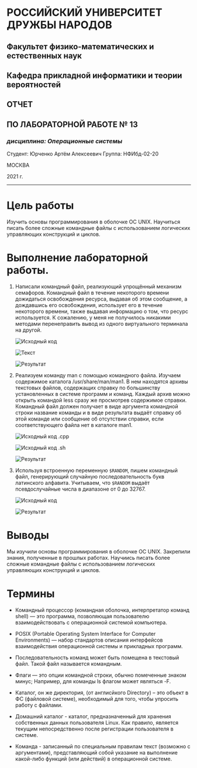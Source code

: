 # **РОCСИЙСКИЙ УНИВЕРСИТЕТ ДРУЖБЫ НАРОДОВ**
## Факультет физико-математических и естественных наук 
## Кафедра прикладной информатики и теории вероятностей 

## ОТЧЕТ
## ПО ЛАБОРАТОРНОЙ РАБОТЕ № 13

### *дисциплина: Операционные системы*

Студент: Юрченко Артём Алексеевич Группа: НФИбд-02-20

МОСКВА 

2021 г.

---

# Цель работы

Изучить основы программирования в оболочке ОС UNIX. Научиться писать более сложные командные файлы с использованием логических управляющих конструкций и циклов.

# Выполнение лабораторной работы.

1. Написали командный файл, реализующий упрощённый механизм семафоров. Командный файл в течение некоторого времени дожидаться освобождения ресурса, выдавая об этом сообщение, а дождавшись его освобождения, использует его в течение некоторого времени, также выдавая информацию о том, что ресурс используется. К сожалению, у меня не получилось никакими методами перенеправить вывод из одного виртуального терминала на другой.

    ![Исходный код](https://sun9-61.userapi.com/impg/-ubcbZvSgD2SGompWrjPmHUIFObxNxhyxZ8SSw/vP0aepn1MpY.jpg?size=934x682&quality=96&sign=b2e84c38e9e445e2ad1b3f036175e66a&type=album)

    ![Текст](https://sun9-64.userapi.com/impg/2GvnFoKq2CZ8dc7brKwIxshEVU2xIsC6XiQOUQ/WNFhvPF_JzI.jpg?size=964x740&quality=96&sign=be14d563777b78550cee74a45b8f7cf8&type=album)

    ![Результат](https://sun9-17.userapi.com/impg/vMezgYYhL5EfhJK1ps1EN95EJhMfK-tTOw31Tg/Xj-MH_3QqKk.jpg?size=764x484&quality=96&sign=e635fd448440bda2b9b4fb22d52f8eca&type=album)


2. Реализуем команду man с помощью командного файла. Изучаем содержимое каталога /usr/share/man/man1. В нем находятся архивы текстовых файлов, содержащих справку по большинству установленных в системе программ и команд. Каждый архив можно открыть командой less сразу же просмотрев содержимое справки. Командный файл должен получает в виде аргумента командной строки название команды и в виде результата выдаёт справку об этой команде или сообщение об отсутствии справки, если соответствующего файла нет в каталоге man1.

    ![Исходный код .cpp](https://sun9-52.userapi.com/impg/jffQ-I8GPF6hqw82t-mm2nYpjT13CV5jP9L99A/pPVbmbPKccs.jpg?size=723x485&quality=96&sign=a7368e2ff24a867b9a2ddc4df2cfbd68&type=album)

    ![Исходный код .sh](https://sun9-44.userapi.com/impg/NwULX60X21sLJCOG5WXS8qG754qzyVPglUKgdA/Oae14AzmwwQ.jpg?size=857x322&quality=96&sign=2768235662c5c072fa058ac8b6a45962&type=album)

    ![Результат](https://sun9-42.userapi.com/impg/SAH-0Q1aR1fE26XiOslOQRKkF0lrMxWfFPdDpw/vWDit9Yllcw.jpg?size=318x123&quality=96&sign=01fdd24ca6d65cbd73befc13045a7a9b&type=album)


3. Используя встроенную переменную ```$RANDOM```, пишем командный файл, генерирующий случайную последовательность букв латинского алфавита. Учитываем, что ```$RANDOM``` выдаёт псевдослучайные числа в диапазоне от 0 до 32767.

   ![Исходный код](https://sun9-20.userapi.com/impg/fpUbxJjI8c45u9RcOGDh3fSc_1CVtelj8sytoA/o-sJpRqT0ME.jpg?size=846x358&quality=96&sign=0c17fb051d01ec6b254a4e17241a22f8&type=album)

   ![Результат](https://sun9-19.userapi.com/impg/NNTny2vDhEJPiVuzG5DdSwfmMZQGcOoNXBNEZw/JVcgsCg8fDo.jpg?size=356x199&quality=96&sign=e15351f8ed5810efdea3d921ab562f68&type=album)

# Выводы

Мы изучили основы программирования в оболочке ОС UNIX. Закрепили знания, полученные в прошлых работах. Научиись писать более сложные командные файлы с использованием логических управляющих конструкций и циклов.

# Термины

* Командный процессор (командная оболочка, интерпретатор команд shell) — это программа, позволяющая пользователю взаимодействовать с операционной системой компьютера.

* POSIX (Portable Operating System Interface for Computer Environments) — набор стандартов описания интерфейсов взаимодействия операционной системы и прикладных программ.

* Последовательность команд может быть помещена в текстовый файл. Такой файл называется командным.

* Флаги — это опции командной строки, обычно помеченные знаком минус; Например, для команды ls флагом может являться -F.

* Каталог, он же директория, (от англисйкого Directory) – это объект в ФС (файловой системе), необходимый для того, чтобы упросить работу с файлами.

* Домашний каталог - каталог, предназначенный для хранения собственных данных пользователя Linux. Как правило, является текущим непосредственно после регистрации пользователя в системе.

* Команда - записанный по специальным правилам текст (возможно с аргументами), представляющий собой указание на выполнение какой-либо функций (или действий) в операционной системе.